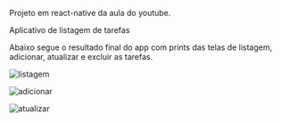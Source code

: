 Projeto em react-native da aula do youtube.

Aplicativo de listagem de tarefas

Abaixo segue o resultado final do app com prints das telas de listagem, adicionar, atualizar e excluir as tarefas.

![listagem](https://github.com/josecarlosfreitas/aula-react-native-youtube-tarefas/assets/7969534/18910e5e-0e37-438e-b541-3f17757f2785)

![adicionar](https://github.com/josecarlosfreitas/aula-react-native-youtube-tarefas/assets/7969534/bc7caa23-2d0d-4a82-9679-e1610d0df9d8)

![atualizar](https://github.com/josecarlosfreitas/aula-react-native-youtube-tarefas/assets/7969534/c698d68e-9acf-45ff-8692-41a29b6b11fc)

